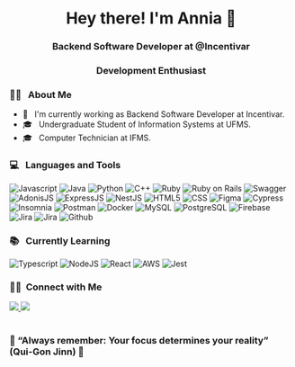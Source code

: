 <h1 align="center">Hey there! I'm Annia 👋</h1>
<h3 align="center">Backend Software Developer at @Incentivar</h3> 
<h3 align="center">Development Enthusiast</h3>

<div align="left">
  <h3>👨‍💻 &nbsp; About Me</h3>

  - 💼 &nbsp; I'm currently working as Backend Software Developer at Incentivar.
  - 🎓 &nbsp; Undergraduate Student of Information Systems at UFMS.
  - 🎓 &nbsp; Computer Technician at IFMS.
</div>

<div>
  <h3> 💻 &nbsp; Languages and Tools </h3>
  <p>
    <img 
      src="https://img.shields.io/badge/JavaScript-323330?style=for-the-badge&logo=javascript&logoColor=F7DF1E"
      alt="Javascript"/>
    <img 
      src="https://img.shields.io/badge/Java-ED8B00?style=for-the-badge&logo=java&logoColor=white"
      alt="Java"/>
    <img 
      src="https://img.shields.io/badge/Python-3776AB?style=for-the-badge&logo=python&logoColor=white"
      alt="Python"/>
    <img 
      src="https://img.shields.io/badge/C++-00599C?style=for-the-badge&logo=C%2B%2B&logoColor=white"
      alt="C++"/>
    <img 
      src="https://img.shields.io/badge/Ruby-CC342D?style=for-the-badge&logo=ruby&logoColor=white"
      alt="Ruby"/>
    <img 
      src="https://img.shields.io/badge/Ruby_on_Rails-CC0000?style=for-the-badge&logo=ruby-on-rails&logoColor=white"
      alt="Ruby on Rails"/>
    <img 
      src="https://img.shields.io/badge/-Swagger-%23Clojure?style=for-the-badge&logo=swagger&logoColor=white"
      alt="Swagger"/>
    <img 
      src="https://img.shields.io/badge/adonisjs-%23220052.svg?style=for-the-badge&logo=adonisjs&logoColor=white"
      alt="AdonisJS"/>
    <img 
      src="https://img.shields.io/badge/express.js-%23404d59.svg?style=for-the-badge&logo=express&logoColor=%2361DAFB"
      alt="ExpressJS"/>
    <img 
      src="https://img.shields.io/badge/nestjs-%23E0234E.svg?style=for-the-badge&logo=nestjs&logoColor=white"
      alt="NestJS"/>
    <img
      src="https://img.shields.io/badge/html5-%23E34F26.svg?style=for-the-badge&logo=html5&logoColor=white"
      alt="HTML5"/>
    <img 
      src="https://img.shields.io/badge/css3-%231572B6.svg?style=for-the-badge&logo=css3&logoColor=white"
      alt="CSS"/>
    <img 
      src="https://img.shields.io/badge/figma-%23F24E1E.svg?style=for-the-badge&logo=figma&logoColor=white"
      alt="Figma"/>
    <img 
      src="https://img.shields.io/badge/Cypress-17202C?style=for-the-badge&logo=cypress&logoColor=white"
      alt="Cypress"/>
    <img 
      src="https://img.shields.io/badge/Insomnia-black?style=for-the-badge&logo=insomnia&logoColor=5849BE"
      alt="Insomnia"/>
    <img 
      src="https://img.shields.io/badge/Postman-FF6C37?style=for-the-badge&logo=postman&logoColor=white"
      alt="Postman"/>
    <img
      src="https://img.shields.io/badge/docker-%230db7ed.svg?style=for-the-badge&logo=docker&logoColor=white"
      alt="Docker"/>
    <img
      src="https://img.shields.io/badge/mysql-%2300f.svg?style=for-the-badge&logo=mysql&logoColor=white"
      alt="MySQL"/>
    <img
      src="https://img.shields.io/badge/postgres-%23316192.svg?style=for-the-badge&logo=postgresql&logoColor=white"
      alt="PostgreSQL"/>
    <img 
      src="https://img.shields.io/badge/firebase-%23039BE5.svg?style=for-the-badge&logo=firebase"
      alt="Firebase"/>
    <img
      src="https://img.shields.io/badge/jira-%230A0FFF.svg?style=for-the-badge&logo=jira&logoColor=white"
      alt="Jira"/>
    <img
      src="https://img.shields.io/badge/Git-F05032?style=for-the-badge&logo=git&logoColor=white"
      alt="Jira"/>
    <img
      src="https://img.shields.io/badge/GitHub-100000?style=for-the-badge&logo=github&logoColor=white"
      alt="Github"/>
    
  </p>

  <h3> 📚 &nbsp; Currently Learning</h3>
  <p>
    <img
      src="https://img.shields.io/badge/TypeScript-007ACC?style=for-the-badge&logo=typescript&logoColor=white"
      alt="Typescript"/>
    <img
      src="https://img.shields.io/badge/Node.js-339933?style=for-the-badge&logo=nodedotjs&logoColor=white"
      alt="NodeJS"/>
    <img 
      src="https://img.shields.io/badge/react-%2320232a.svg?style=for-the-badge&logo=react&logoColor=%2361DAFB"
      alt="React"/>
    <img 
      src="https://img.shields.io/badge/AWS-%23FF9900.svg?style=for-the-badge&logo=amazon-aws&logoColor=white"
      alt="AWS"/>
    <img 
      src="https://img.shields.io/badge/Jest-C21325?style=for-the-badge&logo=jest&logoColor=white" 
      alt="Jest"/>
  </p>
</div>

<div>
  <h3> 🤝🏻 &nbsp;Connect with Me </h3>
  <a href="https://www.linkedin.com/in/anniasebold/" target="_blank">
    <img src="https://img.shields.io/badge/-LinkedIn-%230077B5?style=for-the-badge&logo=linkedin&logoColor=white" target="_blank">
  </a> 
  <a href="https://www.instagram.com/anniasebold/" target="_blank">
    <img src="https://img.shields.io/badge/Instagram-E4405F?style=for-the-badge&logo=instagram&logoColor=white" target="_blank"/>
  </a>
</div>

<br />
<div>
  <h3>🚀 “Always remember: Your focus determines your reality” (Qui-Gon Jinn) 🚀</h3>
</div>
